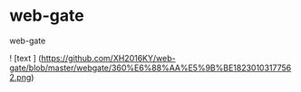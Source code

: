# web-gate
web-gate

! [text ] (https://github.com/XH2016KY/web-gate/blob/master/webgate/360%E6%88%AA%E5%9B%BE18230103177562.png)

